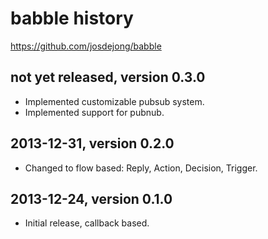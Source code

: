 # babble history
https://github.com/josdejong/babble


## not yet released, version 0.3.0

- Implemented customizable pubsub system.
- Implemented support for pubnub.


## 2013-12-31, version 0.2.0

- Changed to flow based: Reply, Action, Decision, Trigger.


## 2013-12-24, version 0.1.0

- Initial release, callback based.
